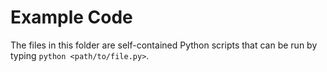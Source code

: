 # Example Code

The files in this folder are self-contained Python scripts that can be run by typing `python <path/to/file.py>`.
